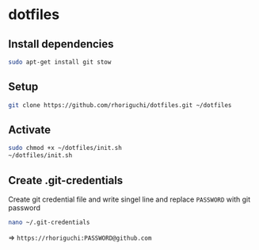 # dotfiles

## Install dependencies
```bash
sudo apt-get install git stow
```

## Setup
```bash
git clone https://github.com/rhoriguchi/dotfiles.git ~/dotfiles
```

## Activate
```bash
sudo chmod +x ~/dotfiles/init.sh
~/dotfiles/init.sh
```

## Create .git-credentials

Create git credential file and write singel line and replace `PASSWORD` with git password
```bash
nano ~/.git-credentials
```

=> `https://rhoriguchi:PASSWORD@github.com`
